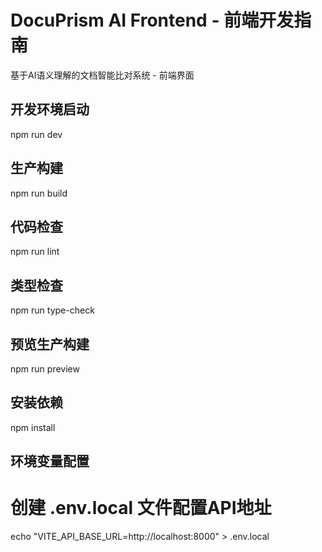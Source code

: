 # DocuPrism AI Frontend - 前端开发指南

基于AI语义理解的文档智能比对系统 - 前端界面

## 开发环境启动
npm run dev

## 生产构建
npm run build

## 代码检查
npm run lint

## 类型检查
npm run type-check

## 预览生产构建
npm run preview

## 安装依赖
npm install

## 环境变量配置
# 创建 .env.local 文件配置API地址
echo "VITE_API_BASE_URL=http://localhost:8000" > .env.local